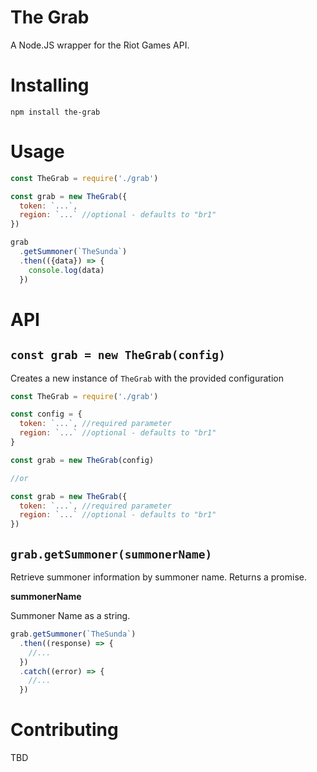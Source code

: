 # The Grab

A Node.JS wrapper for the Riot Games API.

# Installing
```
npm install the-grab
```

# Usage 
```javascript
const TheGrab = require('./grab')

const grab = new TheGrab({
  token: `...`,
  region: `...` //optional - defaults to "br1"
})

grab
  .getSummoner(`TheSunda`)
  .then(({data}) => {
    console.log(data)
  })
```

# API

## `const grab = new TheGrab(config)`

Creates a new instance of `TheGrab` with the provided configuration

```javascript
const TheGrab = require('./grab')

const config = {
  token: `...`, //required parameter
  region: `...` //optional - defaults to "br1"
}

const grab = new TheGrab(config)

//or

const grab = new TheGrab({
  token: `...`, //required parameter
  region: `...` //optional - defaults to "br1"
})
```

## `grab.getSummoner(summonerName)`

Retrieve summoner information by summoner name.
Returns a promise.

**summonerName**

Summoner Name as a string.

```javascript
grab.getSummoner(`TheSunda`)
  .then((response) => {
    //...
  })
  .catch((error) => {
    //...
  })
```

# Contributing

TBD

